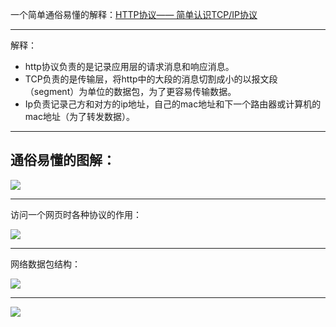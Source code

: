 一个简单通俗易懂的解释：[HTTP协议—— 简单认识TCP/IP协议](http://www.cnblogs.com/roverliang/p/5176456.html)

---
解释：
* http协议负责的是记录应用层的请求消息和响应消息。
* TCP负责的是传输层，将http中的大段的消息切割成小的以报文段（segment）为单位的数据包，为了更容易传输数据。
* Ip负责记录己方和对方的ip地址，自己的mac地址和下一个路由器或计算机的mac地址（为了转发数据）。

---
## 通俗易懂的图解：

![](http://upload-images.jianshu.io/upload_images/7177220-2fea9bf15abee01d.jpg?imageMogr2/auto-orient/strip%7CimageView2/2/w/1240)

---

访问一个网页时各种协议的作用：

![](http://upload-images.jianshu.io/upload_images/7177220-f852dd016a6168e8.jpg?imageMogr2/auto-orient/strip%7CimageView2/2/w/1240)

---
网络数据包结构：

![](http://upload-images.jianshu.io/upload_images/7177220-989c10c688d3f17c.png?imageMogr2/auto-orient/strip%7CimageView2/2/w/1240)

---

![](http://upload-images.jianshu.io/upload_images/7177220-7b115ca117e378ae.png?imageMogr2/auto-orient/strip%7CimageView2/2/w/1240)


